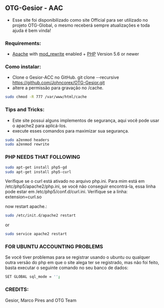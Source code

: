 ## OTG-Gesior - AAC

* Esse site foi disponibilizado como site Official para ser utilizado no projeto OTG-Global, o mesmo receberá sempre atualizações e toda ajuda é bem vinda!
### Requirements:
* [Apache](http://www.apache.org/) with [mod_rewrite](http://httpd.apache.org/docs/current/mod/mod_rewrite.html) enabled + [PHP](http://php.net) Version 5.6 or newer

### Como instalar:
* Clone o Gesior-ACC no GitHub.
git clone --recursive https://github.com/Johncorex/OTG-Gesior.git
* altere a permissão para gravação no /cache.

```bash
sudo chmod -R 777 /var/www/html/cache
```

### Tips and Tricks:
* Este site possui alguns implementos de segurança, aqui você pode usar o apache2 para aplicá-los.
* execute esses comandos para maximizar sua segurança.
````bash
sudo a2enmod headers
sudo a2enmod rewrite 
````

### PHP NEEDS THAT FOLLOWING
```bash
sudo apt-get install php5-gd
sudo apt-get install php5-curl
```

Verifique se o curl está ativado no arquivo php.ini. Para mim está em /etc/php5/apache2/php.ini, se você não conseguir encontrá-la, essa linha pode estar em /etc/php5/conf.d/curl.ini. Verifique se a linha:
extension=curl.so

now restart apache.:
```bash
sudo /etc/init.d/apache2 restart
```
or
```bash
sudo service apache2 restart
```

### FOR UBUNTU ACCOUNTING PROBLEMS
Se você tiver problemas para se registrar usando o ubuntu ou qualquer outra versão do php em que o site alega ter se registrado, mas não foi feito, basta executar o seguinte comando no seu banco de dados:
```bash
SET GLOBAL sql_mode = '';
```

### CREDITS:
Gesior, Marco Pires and OTG Team